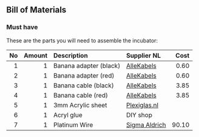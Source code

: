 ## Bill of Materials



### Must have

These are the parts you will need to assemble the incubator:

No|Amount|Description|Supplier NL|Cost
------------: | ------------: | :------------ | :------------ | ------------:
1|1|Banana adapter (black)|[AlleKabels](http://www.allekabels.nl/banaan-stekker/39/1067383/banaan-chassisdeel.html)|0.60
2|1|Banana adapter (red)|[AlleKabels](http://www.allekabels.nl/banaan-stekker/39/1067384/banaan-chassisdeel.html)|0.60
3|1|Banana cable (black)|[AlleKabels](http://www.allekabels.nl/banaan-stekker/39/1064779/meetsnoer.html)|3.85
4|1|Banana cable (red)|[AlleKabels](http://www.allekabels.nl/banaan-stekker/39/1064782/meetsnoer.html)|3.85
5|1|3mm Acrylic sheet|[Plexiglas.nl](http://www.plexiglas.nl/)|
6|1|Acryl glue|DIY shop|
7|1|Platinum Wire|[Sigma Aldrich](http://www.sigmaaldrich.com/catalog/product/sigma/ep1330?lang=en&region=NL)|90.10

